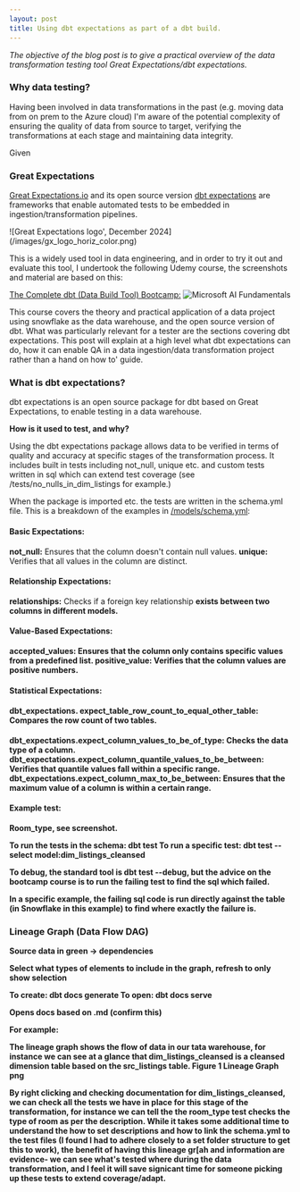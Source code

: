 ```yaml
---
layout: post
title: Using dbt expectations as part of a dbt build.
---
```


<i> The objective of the blog post is to give a practical overview of the data transformation testing tool Great Expectations/dbt expectations. </i>

### Why data testing?

Having been involved in data transformations in the past (e.g. moving data from on prem to the Azure cloud) I'm aware of the potential complexity of ensuring the quality of data from source to target, verifying the transformations at each stage and maintaining data integrity.

Given

### Great Expectations

[Great Expectations.io](https://greatexpectations.io/) and its open source version [dbt expectations](https://github.com/calogica/dbt-expectations) are frameworks that enable automated tests to be embedded in ingestion/transformation pipelines.

<GE Image>
![Great Expectations logo', December 2024](/images/gx_logo_horiz_color.png)

This is a widely used tool in data engineering, and in order to try it out and evaluate this tool, I undertook the following Udemy course, the screenshots and material are based on this:

[The Complete dbt (Data Build Tool) Bootcamp:](https://www.udemy.com/course/complete-dbt-data-build-tool-bootcamp-zero-to-hero-learn-dbt)
![Microsoft AI Fundamentals](/images/AI900.png)

This course covers the theory and practical application of a data project using snowflake as the data warehouse, and the open source version of dbt. What was particularly relevant for a tester are the sections covering dbt expectations<add link>. This post will explain at a high level what dbt expectations can do, how it can enable QA in a data ingestion/data transformation project rather than a hand on how to' guide.

### What is dbt expectations?

dbt expectations is an open source package for dbt based on Great Expectations, to enable testing in a data warehouse.

<b> How is it used to test, and why? </b>

Using the dbt expectations package allows data to be verified in terms of quality and accuracy at specific stages of the transformation process. It includes built in tests including not_null, unique etc. and custom tests written in sql which can extend test coverage (see /tests/no_nulls_in_dim_listings for example.)

When the package is imported etc. the tests are written in the schema.yml file. This is a breakdown of the examples in [/models/schema.yml](https://github.com/dp2020-dev/completeDbtBootcamp/blob/main/models/schema.yml):

#### Basic Expectations:

<b>not_null:</b> Ensures that the column doesn't contain null values.
<b>unique:</b> Verifies that all values in the column are distinct.

#### Relationship Expectations:

<b>relationships:</b> Checks if a foreign key relationship <b>exists between two columns in different models.

#### Value-Based Expectations:

<b>accepted_values:</b> Ensures that the column only contains specific values from a predefined list.
<b>positive_value:</b> Verifies that the column values are positive numbers.

#### Statistical Expectations:

#### dbt_expectations. <b>expect_table_row_count_to_equal_other_table:</b> Compares the row count of two tables.

<b>dbt_expectations.expect_column_values_to_be_of_type: </b>Checks the data type of a column.
<b>dbt_expectations.</b>expect_column_quantile_values_to_be_between: Verifies that quantile values fall within a specific range.
<b>dbt_expectations.expect_column_max_to_be_between:</b> Ensures that the maximum value of a column is within a certain range.

#### Example test:

Room_type, see screenshot.

To run the tests in the schema:
dbt test
To run a specific test:
dbt test --select model:dim_listings_cleansed

To debug, the standard tool is dbt test --debug, but the advice on the bootcamp course is to run the failing test to find the sql which failed.

In a specific example, the failing sql code is run directly against the table (in Snowflake in this example) to find where exactly the failure is.

### Lineage Graph (Data Flow DAG)

Source data in green -> dependencies

Select what types of elements to include in the graph, refresh to only show selection

To create: dbt docs generate
To open: dbt docs serve

Opens docs based on .md (confirm this)

For example:

The lineage graph shows the flow of data in our tata warehouse, for instance we can see at a glance that dim_listings_cleansed is a cleansed dimension table based on the src_listings table.
Figure 1 Lineage Graph png

By right clicking and checking documentation for dim_listings_cleansed, we can check all the tests we have in place for this stage of the transformation, for instance we can tell the the room_type test checks the type of room as per the description. While it takes some additional time to understand the how to set descriptions and how to link the schema.yml to the test files (I found I had to adhere closely to a set folder structure to get this to work), the benefit of having this lineage gr[ah and information are evidence- we can see what's tested where during the data transformation, and I feel it will save signicant time for someone picking up these tests to extend coverage/adapt.
